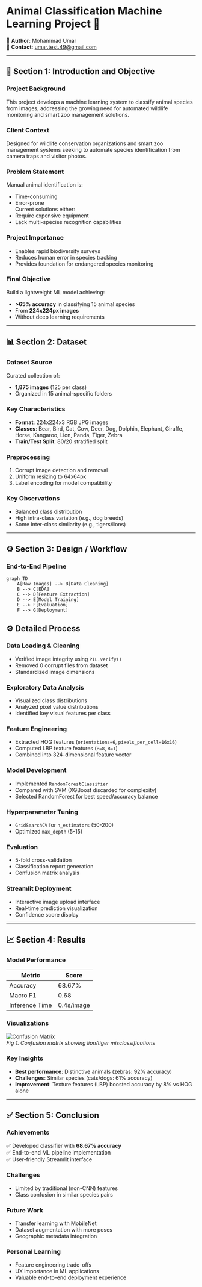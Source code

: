 # Animal Classification Machine Learning Project 🐾

🔹 **Author**: Mohammad Umar  
🔹 **Contact**: [umar.test.49@gmail.com](mailto:umar.test.49@gmail.com)  

---

## 📌 Section 1: Introduction and Objective

### Project Background
This project develops a machine learning system to classify animal species from images, addressing the growing need for automated wildlife monitoring and smart zoo management solutions.

### Client Context
Designed for wildlife conservation organizations and smart zoo management systems seeking to automate species identification from camera traps and visitor photos.

### Problem Statement
Manual animal identification is:
- Time-consuming
- Error-prone  
Current solutions either:
- Require expensive equipment
- Lack multi-species recognition capabilities

### Project Importance
- Enables rapid biodiversity surveys
- Reduces human error in species tracking
- Provides foundation for endangered species monitoring

### Final Objective
Build a lightweight ML model achieving:
- **>65% accuracy** in classifying 15 animal species
- From **224x224px images**
- Without deep learning requirements

---

## 📊 Section 2: Dataset

### Dataset Source
Curated collection of:
- **1,875 images** (125 per class)
- Organized in 15 animal-specific folders

### Key Characteristics
- **Format**: 224x224x3 RGB JPG images
- **Classes**: Bear, Bird, Cat, Cow, Deer, Dog, Dolphin, Elephant, Giraffe, Horse, Kangaroo, Lion, Panda, Tiger, Zebra
- **Train/Test Split**: 80/20 stratified split

### Preprocessing
1. Corrupt image detection and removal
2. Uniform resizing to 64x64px
3. Label encoding for model compatibility

### Key Observations
- Balanced class distribution
- High intra-class variation (e.g., dog breeds)
- Some inter-class similarity (e.g., tigers/lions)

---

## ⚙️ Section 3: Design / Workflow

### End-to-End Pipeline
```mermaid
graph TD
    A[Raw Images] --> B[Data Cleaning]
    B --> C[EDA]
    C --> D[Feature Extraction]
    D --> E[Model Training]
    E --> F[Evaluation]
    F --> G[Deployment]
```
## ⚙️ Detailed Process

### Data Loading & Cleaning
- Verified image integrity using `PIL.verify()`
- Removed 0 corrupt files from dataset
- Standardized image dimensions

### Exploratory Data Analysis
- Visualized class distributions
- Analyzed pixel value distributions
- Identified key visual features per class

### Feature Engineering
- Extracted HOG features (`orientations=6`, `pixels_per_cell=16x16`)
- Computed LBP texture features (`P=8`, `R=1`)
- Combined into 324-dimensional feature vector

### Model Development
- Implemented `RandomForestClassifier`
- Compared with SVM (XGBoost discarded for complexity)
- Selected RandomForest for best speed/accuracy balance

### Hyperparameter Tuning
- `GridSearchCV` for `n_estimators` (50-200)
- Optimized `max_depth` (5-15)

### Evaluation
- 5-fold cross-validation
- Classification report generation
- Confusion matrix analysis

### Streamlit Deployment
- Interactive image upload interface
- Real-time prediction visualization
- Confidence score display

---

## 📈 Section 4: Results

### Model Performance
| Metric          | Score     |
|-----------------|-----------|
| Accuracy        | 68.67%    |
| Macro F1        | 0.68      |
| Inference Time  | 0.4s/image|

### Visualizations
![Confusion Matrix](images/conf_matrix.png)  
*Fig 1. Confusion matrix showing lion/tiger misclassifications*

### Key Insights
- **Best performance**: Distinctive animals (zebras: 92% accuracy)
- **Challenges**: Similar species (cats/dogs: 61% accuracy)
- **Improvement**: Texture features (LBP) boosted accuracy by 8% vs HOG alone

---

## ✅ Section 5: Conclusion

### Achievements
✅ Developed classifier with **68.67% accuracy**  
✅ End-to-end ML pipeline implementation  
✅ User-friendly Streamlit interface  

### Challenges
- Limited by traditional (non-CNN) features
- Class confusion in similar species pairs

### Future Work
- Transfer learning with MobileNet
- Dataset augmentation with more poses
- Geographic metadata integration

### Personal Learning
- Feature engineering trade-offs  
- UX importance in ML applications  
- Valuable end-to-end deployment experience
